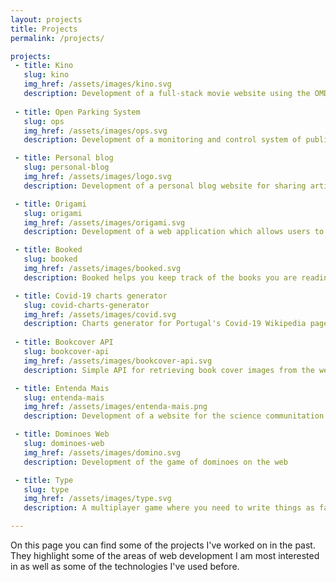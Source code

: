 ```yaml
---
layout: projects
title: Projects
permalink: /projects/

projects:
 - title: Kino
   slug: kino
   img_href: /assets/images/kino.svg
   description: Development of a full-stack movie website using the OMDB API, Node.js, MongoDB and React
   
 - title: Open Parking System
   slug: ops
   img_href: /assets/images/ops.svg
   description: Development of a monitoring and control system of public parking spots using the internet

 - title: Personal blog
   slug: personal-blog
   img_href: /assets/images/logo.svg
   description: Development of a personal blog website for sharing articles and posts

 - title: Origami
   slug: origami
   img_href: /assets/images/origami.svg
   description: Development of a web application which allows users to create and edit personal notes online

 - title: Booked
   slug: booked
   img_href: /assets/images/booked.svg
   description: Booked helps you keep track of the books you are reading! Users can add and update books read throughout the year

 - title: Covid-19 charts generator
   slug: covid-charts-generator
   img_href: /assets/images/covid.svg
   description: Charts generator for Portugal's Covid-19 Wikipedia page
   
 - title: Bookcover API
   slug: bookcover-api
   img_href: /assets/images/bookcover-api.svg
   description: Simple API for retrieving book cover images from the web

 - title: Entenda Mais
   slug: entenda-mais
   img_href: /assets/images/entenda-mais.png
   description: Development of a website for the science communitation project Entenda Mais

 - title: Dominoes Web
   slug: dominoes-web
   img_href: /assets/images/domino.svg
   description: Development of the game of dominoes on the web

 - title: Type
   slug: type
   img_href: /assets/images/type.svg
   description: A multiplayer game where you need to write things as fast as you can

---
```

On this page you can find some of the projects I've worked on in the past. They highlight some of the areas of web development I am most interested in as well as some of the technologies I've used before. 
